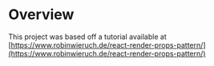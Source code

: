 # Overview
This project was based off a tutorial available at [https://www.robinwieruch.de/react-render-props-pattern/](https://www.robinwieruch.de/react-render-props-pattern/)
